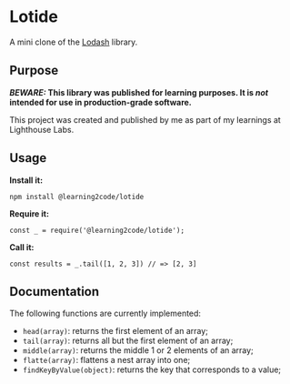 # Lotide

A mini clone of the [Lodash](https://lodash.com) library.

## Purpose

**_BEWARE:_ This library was published for learning purposes. It is _not_ intended for use in production-grade software.**

This project was created and published by me as part of my learnings at Lighthouse Labs. 

## Usage

**Install it:**

`npm install @learning2code/lotide`

**Require it:**

`const _ = require('@learning2code/lotide');`

**Call it:**

`const results = _.tail([1, 2, 3]) // => [2, 3]`

## Documentation

The following functions are currently implemented:

* `head(array)`: returns the first element of an array;
* `tail(array)`: returns all but the first element of an array;
* `middle(array)`: returns the middle 1 or 2 elements of an array;
* `flatte(array)`: flattens a nest array into one;
* `findKeyByValue(object)`: returns the key that corresponds to a value;
